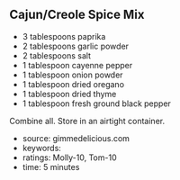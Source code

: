 Cajun/Creole Spice Mix
----------------------

- 3 tablespoons paprika
- 2 tablespoons garlic powder
- 2 tablespoons salt
- 1 tablespoon cayenne pepper
- 1 tablespoon onion powder
- 1 tablespoon dried oregano
- 1 tablespoon dried thyme
- 1 tablespoon fresh ground black pepper

Combine all.  Store in an airtight container.

- source: gimmedelicious.com
- keywords:
- ratings: Molly-10, Tom-10
- time: 5 minutes
